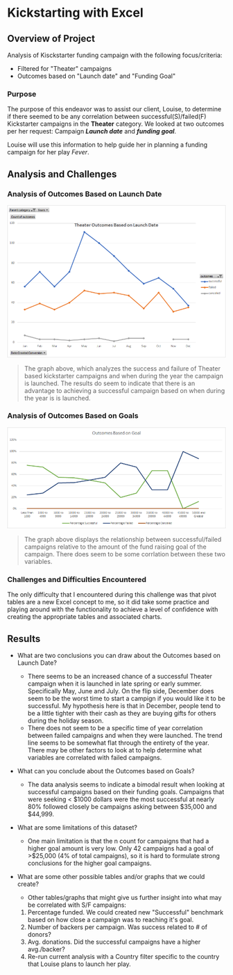 # Kickstarting with Excel

## Overview of Project

Analysis of Kisckstarter funding campaign with the following focus/criteria:
- Filtered for "Theater" campaigns
- Outcomes based on "Launch date" and "Funding Goal"

### Purpose

  The purpose of this endeavor was to assist our client, Louise, to determine if there seemed to be any correlation between successful(S)/failed(F) Kickstarter campaigns in the **Theater** category. We looked at two outcomes per her request: Campaign ***Launch date*** and ***funding goal***.
  
  Louise will use this information to help guide her in planning a funding campaign for her play *Fever*.

## Analysis and Challenges

### Analysis of Outcomes Based on Launch Date

![Outcomes vs. Launch Date](/Resources/Theater_Outcomes_vs_Launch.png)

> The graph above, which analyzes the success and failure of Theater based kickstarter campaigns and when during the year the campaign is launched. The results do seem to indicate that there is an advantage to achieving a successful campaign based on when during the year is is launched. 

### Analysis of Outcomes Based on Goals

![Outcomes vs. Goal](/Resources/Outcomes_vs_Goals.png)

> The graph above displays the relationship between successful/failed campaigns relative to the amount of the fund raising goal of the campaign. There does seem to be some corrlation between these two variables.

### Challenges and Difficulties Encountered

The only difficulty that I encountered during this challenge was that pivot tables are a new Excel concept to me, so it did take some practice and playing around with the functionality to achieve a level of confidence with creating the appropriate tables and associated charts. 

## Results

- What are two conclusions you can draw about the Outcomes based on Launch Date?
  - There seems to be an increased chance of a successful Theater campaign when it is launched in late spring or early summer. Specifically May, June and July. On the flip side, December does seem to be the worst time to start a campign if you would like it to be successful. My hypothesis here is that in December, people tend to be a little tighter with their cash as they are buying gifts for others during the holiday season. 
  - There does not seem to be a specific time of year correlation between failed campaigns and when they were launched. The trend line seems to be somewhat flat through the entirety of the year. There may be other factors to look at to help determine what variables are correlated with failed campaigns. 

- What can you conclude about the Outcomes based on Goals?
  - The data analysis seems to indicate a bimodal result when looking at successful campaigns based on their funding goals. Campaigns that were seeking < $1000 dollars were the most successful at nearly 80% followed closely be campaigns asking between $35,000 and $44,999.

- What are some limitations of this dataset?
  - One main limitation is that the n count for campaigns that had a higher goal amount is very low. Only 42 campaigns had a goal of >$25,000 (4% of total campaigns), so it is hard to formulate strong conclusions for the higher goal campaigns.

- What are some other possible tables and/or graphs that we could create?

  - Other tables/graphs that might give us further insight into what may be correlated with S/F campaigns:
  
   1. Percentage funded. We could created new "Successful" benchmark based on how close a campaign was to reaching it's goal.
   2. Number of backers per campaign. Was success related to # of donors?
   3. Avg. donations. Did the successful campaigns have a higher avg./backer?
   4. Re-run current analysis with a Country filter specific to the country that Louise plans to launch her play.
